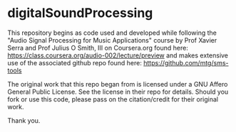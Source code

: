 # digitalSoundProcessing

This repository begins as code used and developed while following the "Audio
Signal Processing for Music Applications" course by Prof Xavier Serra and Prof
Julius O Smith, III on Coursera.org found here:
https://class.coursera.org/audio-002/lecture/preview and makes extensive use of
the associated github repo found here:
https://github.com/mtg/sms-tools

The original work that this repo began from is licensed under a GNU Affero
General Public License. See the license in their repo for details.  Should you
fork or use this code, please pass on the citation/credit for their original
work.

Thank you.  
